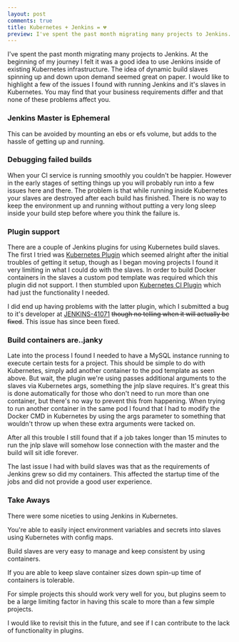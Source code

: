 ```yaml
---
layout: post
comments: true
title: Kubernetes + Jenkins = 💔
preview: I've spent the past month migrating many projects to Jenkins.  I would like to highlight a few of the issues I found with Jenkins on Kubernetes.
---
```


I've spent the past month migrating many projects to Jenkins.  At the beginning of my journey I felt it was a good idea to use Jenkins inside of existing Kubernetes infrastructure.  The idea of dynamic build slaves spinning up and down upon demand seemed great on paper.  I would like to highlight a few of the issues I found with running Jenkins and it's slaves in Kubernetes.  You may find that your business requirements differ and that none of these problems affect you.


### Jenkins Master is Ephemeral

This can be avoided by mounting an ebs or efs volume, but adds to the hassle of getting up and running.


### Debugging failed builds

When your CI service is running smoothly you couldn't be happier.  However in the early stages of setting things up you will probably run into a few issues here and there.  The problem is that while running inside Kubernetes your slaves are destroyed after each build has finished.  There is no way to keep the environment up and running without putting a very long sleep inside your build step before where you think the failure is.


### Plugin support

There are a couple of Jenkins plugins for using Kubernetes build slaves.  The first I tried was [Kubernetes Plugin](https://wiki.jenkins-ci.org/display/JENKINS/Kubernetes+Plugin) which seemed alright after the initial troubles of getting it setup, though as I began moving projects I found it very limiting in what I could do with the slaves.  In order to build Docker containers in the slaves a custom pod template was required which this plugin did not support.  I then stumbled upon [Kubernetes CI Plugin](https://wiki.jenkins-ci.org/display/JENKINS/Kubernetes+CI+Plugin) which had just the functionality I needed.

I did end up having problems with the latter plugin, which I submitted a bug to it's developer at [JENKINS-41071](https://issues.jenkins-ci.org/browse/JENKINS-41071) ~~though no telling when it will actually be fixed~~.  This issue has since been fixed.


### Build containers are..janky

Late into the process I found I needed to have a MySQL instance running to execute certain tests for a project.  This should be simple to do with Kubernetes, simply add another container to the pod template as seen above.  But wait, the plugin we're using passes additional arguments to the slaves via Kubernetes args, something the jnlp slave requires.  It's great this is done automatically for those who don't need to run more than one container, but there's no way to prevent this from happening.  When trying to run another container in the same pod I found that I had to modify the Docker CMD in Kubernetes by using the args parameter to something that wouldn't throw up when these extra arguments were tacked on.

After all this trouble I still found that if a job takes longer than 15 minutes to run the jnlp slave will somehow lose connection with the master and the build will sit idle forever.

The last issue I had with build slaves was that as the requirements of Jenkins grew so did my containers.  This affected the startup time of the jobs and did not provide a good user experience.


### Take Aways

There were some niceties to using Jenkins in Kubernetes.

You're able to easily inject environment variables and secrets into slaves using Kubernetes with config maps.

Build slaves are very easy to manage and keep consistent by using containers.

If you are able to keep slave container sizes down spin-up time of containers is
tolerable.

For simple projects this should work very well for you, but plugins seem to be a large limiting factor in having this scale to more than a few simple projects.

I would like to revisit this in the future, and see if I can contribute to the lack of functionality in plugins.
